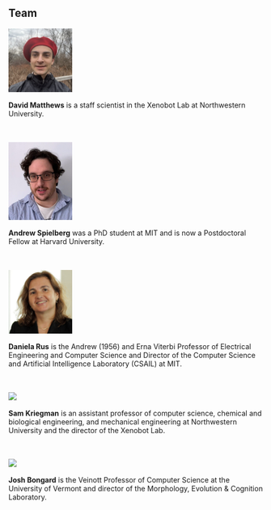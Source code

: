 ## Team

[<img src="/img/david.jpg" width="25%">](https://www.linkedin.com/in/david-matthews-9b81a5177/)<br>

**David Matthews**
is a staff scientist in the Xenobot Lab at Northwestern University.
<br><br><br>

[<img src="/img/andy.png" width="25%">](http://www.andrewspielberg.com)<br>

**Andrew Spielberg**
was a PhD student at MIT and is now a Postdoctoral Fellow at Harvard University.
<br><br><br>

[<img src="/img/daniela.jpg" width="25%">](https://danielarus.csail.mit.edu)<br>

**Daniela Rus**
is the Andrew (1956) and Erna Viterbi Professor of Electrical Engineering and Computer Science and Director of the Computer Science and Artificial Intelligence Laboratory (CSAIL) at MIT.
<br><br><br>

[<img src="/img/sam.jpg" width="25%">](http://samkriegman.com)<br>

**Sam Kriegman**
is an assistant professor of computer science, chemical and biological engineering, and mechanical engineering at Northwestern University and the director of the Xenobot Lab.
<br><br><br>

[<img src="https://cdorgs.github.io/img/josh.jpg" width="25%">](https://jbongard.github.io/)<br>

**Josh Bongard** 
is the Veinott Professor of Computer Science at the University of Vermont and director of the Morphology, Evolution & Cognition Laboratory.
<br><br><br>


<!-- 
<img src="https://skriegman.github.io/img/sam+doug.jpeg">
Blackiston (left) and Kriegman at Tufts.
<br>
Sept 2021. Photographer: M. Scott Brauer.
<br><br><br>
 -->

